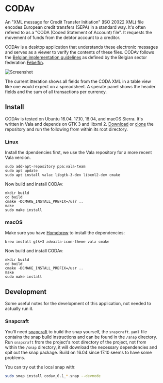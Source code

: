 # CODAv

An "XML message for Credit Transfer Initiation" (ISO 20022 XML) file encodes European credit transfers (SEPA) in a standard way. It's often refered to as a "CODA (Coded Statement of Account) file". It requests the movement of funds from the debtor account to a creditor.

CODAv is a desktop application that understands these electronic messages and serves as a viewer to verify the contents of these files. CODAv follows the [Belgian implementation guidelines](https://www.febelfin.be/sites/default/files/files/standard-credit_transfer-xml-v31-en_0.pdf) as defined by the Belgian sector federation [Febelfin](https://www.febelfin.be).

![Screenshot](data/Screenshot.png)

The current itteration shows all fields from the CODA XML in a table view like one would expect on a spreadsheet. A sperate panel shows the header fields and the sum of all transactions per currency.

## Install

CODAv is tested on Ubuntu 16.04, 17.10, 18.04, and macOS Sierra. It's written in Vala and depends on GTK 3 and libxml 2. [Download](https://github.com/cimm/codav/archive/master.zip) or [clone](https://github.com/cimm/codav.git) the repository and run the following from within its root directory.

### Linux

Install the dpendencies first, we use the Vala repository for a more recent Vala version.

```
sudo add-apt-repository ppa:vala-team
sudo apt update
sudo apt install valac libgtk-3-dev libxml2-dev cmake
```

Now build and install CODAv:

```
mkdir build
cd build
cmake -DCMAKE_INSTALL_PREFIX=/usr ..
make
sudo make install
```

### macOS

Make sure you have [Homebrew](https://brew.sh/) to install the dependencies:

```
brew install gtk+3 adwaita-icon-theme vala cmake
```

Now build and install CODAv:

```
mkdir build
cd build
cmake -DCMAKE_INSTALL_PREFIX=/usr ..
make
sudo make install
```

## Development

Some useful notes for the development of this application, not needed to actually run it.

### Snapcraft

You'll need [snapcraft](https://snapcraft.io/) to build the snap yourself, the `snapcraft.yaml` file contains the snap build instructions and can be found in the `/snap` directory. Run `snapcraft` from the project's root directory of the project, not from within the `/snap` directory, it will download the necessary dependencies and spit out the snap package. Build on 16.04 since 17.10 seems to have some problems.

You can try out the local snap with:

```bash
sudo snap install codav_0.1_*.snap --devmode
```

